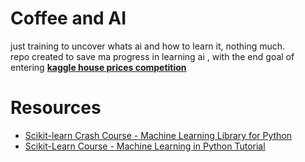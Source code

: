 # Coffee and AI
just training to uncover whats ai and how to learn it, nothing much.   
repo created to save ma progress in learning ai , with the end goal of entering **[kaggle house prices competition](https://www.kaggle.com/competitions/house-prices-advanced-regression-techniques)**



# Resources
-   [Scikit-learn Crash Course - Machine Learning Library for Python](https://www.youtube.com/watch?v=0B5eIE_1vpU)
-   [Scikit-Learn Course - Machine Learning in Python Tutorial](https://www.youtube.com/watch?v=pqNCD_5r0IU)